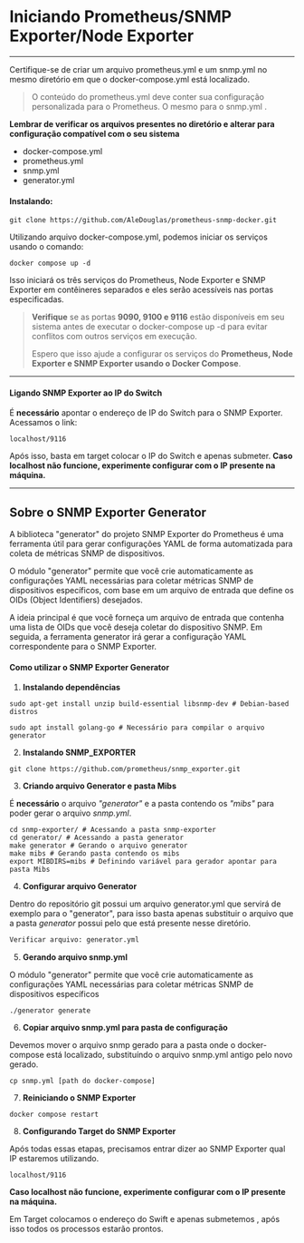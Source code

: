 # Iniciando Prometheus/SNMP Exporter/Node Exporter 
<hr>

Certifique-se de criar um arquivo prometheus.yml e um snmp.yml no mesmo diretório em que o docker-compose.yml está localizado.

>O conteúdo do prometheus.yml deve conter sua configuração personalizada para o Prometheus.
>O mesmo para o snmp.yml .

**Lembrar de verificar os arquivos presentes no diretório e alterar para configuração compatível com o seu sistema**
* docker-compose.yml
* prometheus.yml
* snmp.yml
* generator.yml

#### Instalando:

```
git clone https://github.com/AleDouglas/prometheus-snmp-docker.git
```

Utilizando arquivo docker-compose.yml, podemos iniciar os serviços usando o comando:
```
docker compose up -d
```

Isso iniciará os três serviços do Prometheus, Node Exporter e SNMP Exporter em contêineres separados e eles serão acessíveis nas portas especificadas.

>**Verifique** se as portas **9090, 9100 e 9116** estão disponíveis em seu sistema antes de executar o docker-compose up -d para evitar conflitos com outros serviços em execução.
>
>Espero que isso ajude a configurar os serviços do **Prometheus, Node Exporter e SNMP Exporter usando o Docker Compose**.

<hr>

#### Ligando SNMP Exporter ao IP do Switch

É **necessário** apontar o endereço de IP do Switch para o SNMP Exporter.
Acessamos o link:
```
localhost/9116
```
Após isso, basta em target colocar o IP do Switch e apenas submeter.
**Caso localhost não funcione, experimente configurar com o IP presente na máquina.**

<hr>

## Sobre o SNMP Exporter Generator

A biblioteca "generator" do projeto SNMP Exporter do Prometheus é uma ferramenta útil para gerar configurações YAML de forma automatizada para coleta de métricas SNMP de dispositivos.

O módulo "generator" permite que você crie automaticamente as configurações YAML necessárias para coletar métricas SNMP de dispositivos específicos, com base em um arquivo de entrada que define os OIDs (Object Identifiers) desejados.

A ideia principal é que você forneça um arquivo de entrada que contenha uma lista de OIDs que você deseja coletar do dispositivo SNMP. Em seguida, a ferramenta generator irá gerar a configuração YAML correspondente para o SNMP Exporter.

#### Como utilizar o SNMP Exporter Generator
1. **Instalando dependências**
```
sudo apt-get install unzip build-essential libsnmp-dev # Debian-based distros

sudo apt install golang-go # Necessário para compilar o arquivo generator
```

2. **Instalando SNMP_EXPORTER**

```
git clone https://github.com/prometheus/snmp_exporter.git
```
  
3. **Criando arquivo Generator e pasta Mibs**

É **necessário** o arquivo *"generator"* e a pasta contendo os *"mibs"* para poder gerar o arquivo *snmp.yml*.
```
cd snmp-exporter/ # Acessando a pasta snmp-exporter
cd generator/ # Acessando a pasta generator
make generator # Gerando o arquivo generator
make mibs # Gerando pasta contendo os mibs
export MIBDIRS=mibs # Definindo variável para gerador apontar para pasta Mibs
```
  
4. **Configurar arquivo Generator**

Dentro do repositório git possui um arquivo generator.yml que servirá de exemplo para o "generator", para isso basta apenas substituir o arquivo que a pasta *generator* possui pelo que está presente nesse diretório.

~~~html
Verificar arquivo: generator.yml
~~~

5. **Gerando arquivo snmp.yml**

O módulo "generator" permite que você crie automaticamente as configurações YAML necessárias para coletar métricas SNMP de dispositivos específicos

```
./generator generate
```
  
6. **Copiar arquivo snmp.yml para pasta de configuração**

Devemos mover o arquivo snmp gerado para a pasta onde o docker-compose está localizado, substituíndo o arquivo snmp.yml antigo pelo novo gerado.

```
cp snmp.yml [path do docker-compose]
```

7. **Reiniciando o SNMP Exporter**

```
docker compose restart
```

8. **Configurando Target do SNMP Exporter**


Após todas essas etapas, precisamos entrar dizer ao SNMP Exporter qual IP estaremos utilizando.

```
localhost/9116
```
**Caso localhost não funcione, experimente configurar com o IP presente na máquina.**

Em Target colocamos o endereço do Swift e apenas submetemos , após isso todos os processos estarão prontos.